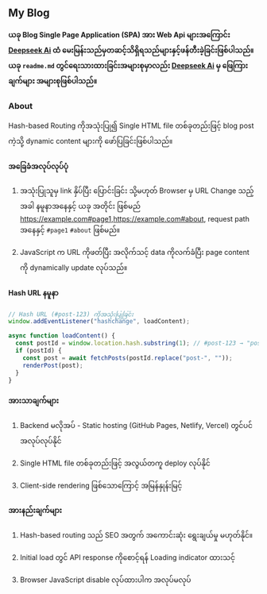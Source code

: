 ## My Blog

**ယခု Blog Single Page Application (SPA) အား Web Api များအကြောင်း [Deepseek Ai][deepseek] ထံ မေးမြန်းသည်မှတဆင့်သိရှိရသည်များနှင့်ဖန်တီးခဲ့ခြင်းဖြစ်ပါသည်။ ယခု `readme.md` တွင်ရေးသားထားခြင်းအများစုမှာလည်း [Deepseek Ai][deepseek] မှ ဖြေကြားချက်များ အများစုဖြစ်ပါသည်။**

### About

Hash-based Routing ကိုအသုံးပြု၍ Single HTML file တစ်ခုတည်းဖြင့် blog post ကဲ့သို့ dynamic content များကို ဖော်ပြခြင်းဖြစ်ပါသည်။



#### အခြေခံအလုပ်လုပ်ပုံ

1. အသုံးပြုသူမှ link နှိပ်ပြီး ပြောင်းခြင်း သို့မဟုတ် Browser မှ URL Change သည့်အခါ နမူနာအနေနှင့် ယခု အတိုင်း ဖြစ်မည်
   https://example.com#page1,https://example.com#about, request path အနေနှင့် `#page1` `#about` ဖြစ်မည်။

2. JavaScript က URL ကိုဖတ်ပြီး အလိုက်သင့် data ကိုလက်ခံပြီး page content ကို dynamically update လုပ်သည်။

#### Hash URL နမူနာ

```js
// Hash URL (#post-123) ကိုအသုံးပြုခြင်း
window.addEventListener("hashchange", loadContent);

async function loadContent() {
  const postId = window.location.hash.substring(1); // #post-123 → "post-123"
  if (postId) {
    const post = await fetchPosts(postId.replace("post-", ""));
    renderPost(post);
  }
}
```

#### အားသာချက်များ

1. Backend မလိုအပ် - Static hosting (GitHub Pages, Netlify, Vercel) တွင်ပင် အလုပ်လုပ်နိုင်

2. Single HTML file တစ်ခုတည်းဖြင့် အလွယ်တကူ deploy လုပ်နိုင်

3. Client-side rendering ဖြစ်သောကြောင့် အမြန်နှုန်းမြင့် 

#### အားနည်းချက်များ

1. Hash-based routing သည် SEO အတွက် အကောင်းဆုံး ရွေးချယ်မှု မဟုတ်နိုင်။

2. Initial load တွင် API response ကိုစောင့်ရန် Loading indicator ထားသင့်

3. Browser JavaScript disable လုပ်ထားပါက အလုပ်မလုပ်



<!-- Definitions -->

[deepseek]: https://www.deepseek.com/
